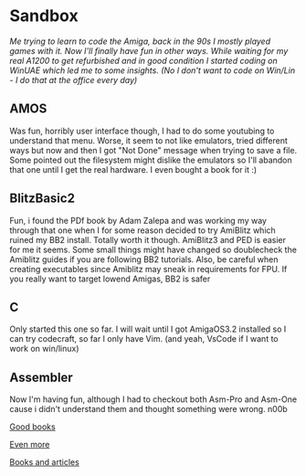 # Sandbox

*Me trying to learn to code the Amiga, back in the 90s I mostly played games with it. Now I'll finally have fun in other ways.
While waiting for my real A1200 to get refurbished and in good condition I started coding on WinUAE which led me to some insights. (No I don't want to code on Win/Lin - I do that at the office every day)*

## AMOS

Was fun, horribly user interface though, I had to do some youtubing to understand that menu. Worse, it seem to not like emulators, tried different ways but now and then I got "Not Done" message when trying to save a file. Some pointed out the filesystem
might dislike the emulators so I'll abandon that one until I get the real hardware. I even bought a book for it :)

## BlitzBasic2

Fun, i found the PDf book by Adam Zalepa and was working my way through that one when I for some reason decided to try AmiBlitz which ruined my BB2 install. 
Totally worth it though. AmiBlitz3 and PED is easier for me it seems. Some small things might have changed so doublecheck the Amiblitz guides if you are following BB2 tutorials. 
Also, be careful when creating executables since Amiblitz may sneak in requirements for FPU. If you really want to target lowend Amigas, BB2 is safer

## C

Only started this one so far. I will wait until I got AmigaOS3.2 installed so I can try codecraft, so far I only have Vim. (and yeah, VsCode if I want to work on win/linux)

## Assembler

Now I'm having fun, although I had to checkout both Asm-Pro and Asm-One cause i didn't understand them and thought something were wrong. n00b

[Good books](https://www.retro-commodore.eu/amiga-development/)

[Even more](https://retro-commodore.eu/files/downloads/amigamanuals-xiik.net/eBooks/)

[Books and articles](https://developer.amigaos3.net/)

